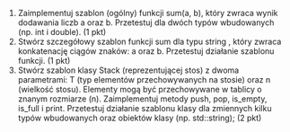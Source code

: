 1) Zaimplementuj szablon (ogólny) funkcji sum(a, b), który zwraca wynik dodawania liczb a oraz b. Przetestuj dla dwóch typów wbudowanych (np. int i double). (1 pkt)
2) Stwórz szczegółowy szablon funkcji sum dla typu string , który zwraca konkatenację ciągów
znaków: a oraz b. Przetestuj działanie szablonu funkcji. (1 pkt)
3) Stwórz szablon klasy Stack (reprezentującej stos) z dwoma parametrami: T (typ elementów
przechowywanych na stosie) oraz n (wielkość stosu). Elementy mogą być przechowywane w
tablicy o znanym rozmiarze (n). Zaimplementuj metody push, pop, is_empty, is_full i print.
Przetestuj działanie szablonu klasy dla zmiennych kilku typów wbudowanych oraz obiektów
klasy (np. std::string); (2 pkt)